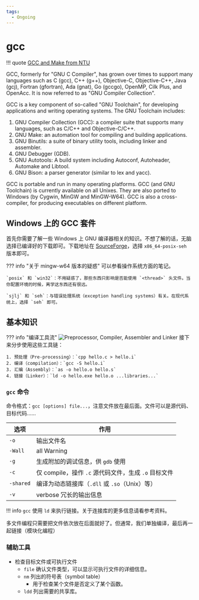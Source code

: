 ```yaml
---
tags:
  - Ongoing
---
```


# gcc

!!! quote
    [GCC and Make from NTU](https://www3.ntu.edu.sg/home/ehchua/programming/cpp/gcc_make.html)

GCC, formerly for "GNU C Compiler", has grown over times to support many languages such as C (gcc), C++ (g++), Objective-C, Objective-C++, Java (gcj), Fortran (gfortran), Ada (gnat), Go (gccgo), OpenMP, Cilk Plus, and OpenAcc. It is now referred to as "GNU Compiler Collection".

GCC is a key component of so-called "GNU Toolchain", for developing applications and writing operating systems. The GNU Toolchain includes:

1. GNU Compiler Collection (GCC): a compiler suite that supports many languages, such as C/C++ and Objective-C/C++.
2. GNU Make: an automation tool for compiling and building applications.
3. GNU Binutils: a suite of binary utility tools, including linker and assembler.
4. GNU Debugger (GDB).
5. GNU Autotools: A build system including Autoconf, Autoheader, Automake and Libtool.
6. GNU Bison: a parser generator (similar to lex and yacc).

GCC is portable and run in many operating platforms. GCC (and GNU Toolchain) is currently available on all Unixes. They are also ported to Windows (by Cygwin, MinGW and MinGW-W64). GCC is also a cross-compiler, for producing executables on different platform.

## Windows 上的 GCC 套件

首先你需要了解一些 Windows 上 GNU 编译器相关的知识。不想了解的话，无脑选择已编译好的下载即可。下载地址在 [SourceForge](https://sourceforge.net/projects/mingw-w64/files/)，选择 `x86_64-posix-seh` 版本即可。

??? info "关于 mingw-w64 版本的疑惑"
    可以参看操作系统方面的笔记。

    `posix` 和 `win32`：不用疑惑了，那些东西只影响是否能使用 `<thread>` 头文件。当你配置环境的时候，离学这东西还有很远。
    
    `sjlj` 和 `seh`：与错误处理系统（exception handling systems）有关。在现代系统上，选择 `seh` 即可。

## 基本知识

??? info "编译工具流"
    ![Preprocessor, Compiler, Assembler and Linker](https://www3.ntu.edu.sg/home/ehchua/programming/cpp/images/GCC_CompilationProcess.png)
    接下来分步使用这些工具链：
    
    1. 预处理（Pre-processing）：`cpp hello.c > hello.i`
    2. 编译（compilation）：`gcc -S hello.i`
    3. 汇编（Assembly）：`as -o hello.o hello.s`
    4. 链接（Linker）：`ld -o hello.exe hello.o ...libraries...`

### `gcc` 命令

命令格式：`gcc [options] file...`，注意文件放在最后面。文件可以是源代码、目标代码……

| 选项      | 作用                                                 |
| --------- | ---------------------------------------------------- |
| `-o`      | 输出文件名                                           |
| `-Wall`   | all Warning                                          |
| `-g`      | 生成附加的调试信息，供 `gdb` 使用                    |
| `-c`      | 仅 compile，操作 `.c` 源代码文件，生成 `.o` 目标文件 |
| `-shared` | 编译为动态链接库（`.dll` 或 `.so`（Unix）等）        |
| `-v`      | verbose 冗长的输出信息                               |

!!! info
    `gcc` 使用 `ld` 来执行链接。关于连接库的更多信息请看参考资料。

多文件编程只需要把文件依次放在后面就好了。但通常，我们单独编译，最后再一起链接（模块化编程）

### 辅助工具

* 检查目标文件或可执行文件
    * `file` 确认文件类型，可以显示可执行文件的详细信息。
    * `nm` 列出的符号表（symbol table）
        * 用于检查某个文件是否定义了某个函数。
    * `ldd` 列出需要的共享库。

